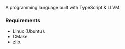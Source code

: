 A programming language built with TypeScript & LLVM.

### Requirements

* Linux (Ubuntu).
* CMake.
* zlib.
